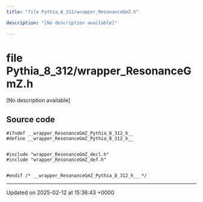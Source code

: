 ```yaml
---
title: "file Pythia_8_312/wrapper_ResonanceGmZ.h"

description: "[No description available]"

---
```


# file Pythia_8_312/wrapper_ResonanceGmZ.h

[No description available]




## Source code

```
#ifndef __wrapper_ResonanceGmZ_Pythia_8_312_h__
#define __wrapper_ResonanceGmZ_Pythia_8_312_h__


#include "wrapper_ResonanceGmZ_decl.h"
#include "wrapper_ResonanceGmZ_def.h"


#endif /* __wrapper_ResonanceGmZ_Pythia_8_312_h__ */
```


-------------------------------

Updated on 2025-02-12 at 15:36:43 +0000
